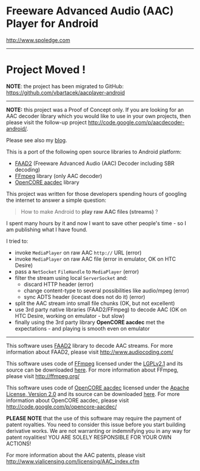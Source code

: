 # Freeware Advanced Audio (AAC) Player for Android #
http://www.spoledge.com


---

# Project Moved ! #
**NOTE**: the project has been migrated to GitHub: https://github.com/vbartacek/aacplayer-android

---


**NOTE:** this project was a Proof of Concept only. If you are looking for an AAC decoder library which you would like to use in your own projects, then please visit the follow-up project http://code.google.com/p/aacdecoder-android/.

Please see also my [blog](http://vaclavb.blogspot.com/2010/06/raw-aac-player-for-android.html).

This is a port of the following open source libraries to Android platform:
  * [FAAD2](http://www.audiocoding.com/) (Freeware Advanced Audio (AAC) Decoder including SBR decoding)
  * [FFmpeg](http://ffmpeg.org) library (only AAC decoder)
  * [OpenCORE aacdec](http://code.google.com/p/opencore-aacdec/) library

This project was written for those developers spending hours of googling the internet to answer a simple question:
> How to make Android to **play raw AAC files (streams)** ?

I spent many hours by it and now I want to save other people's time - so I am publishing what I have found.

I tried to:
  * invoke `MediaPlayer` on raw AAC `http://` URL (error)
  * invoke `MediaPlayer` on raw AAC file (error in emulator, OK on HTC Desire)
  * pass a `NetSocket` `FileHandle` to `MediaPlayer` (error)
  * filter the stream using local `ServerSocket` and:
    * discard HTTP header (error)
    * change content-type to several possibilities like audio/mpeg (error)
    * sync ADTS header (icecast does not do it) (error)
  * split the AAC stream into small file chunks (OK, but not excellent)
  * use 3rd party native libraries (FAAD2/FFmpeg) to decode AAC (OK on HTC Desire, working on emulator - but slow)
  * finally using the 3rd party library **OpenCORE aacdec** met the expectations - and playing is smooth even on emulator


---

This software uses [FAAD2](http://www.audiocoding.com/) library to decode AAC streams.
For more information about FAAD2, please visit http://www.audiocoding.com/

This software uses code of [FFmpeg](http://ffmpeg.org) licensed under the [LGPLv2.1](http://www.gnu.org/licenses/old-licenses/lgpl-2.1.html) and its source can be downloaded [here](http://code.google.com/p/aacplayer-android/downloads/list).
For more information about FFmpeg, please visit http://ffmpeg.org/

This software uses code of [OpenCORE aacdec](http://code.google.com/p/opencore-aacdec/) licensed under the [Apache License, Version 2.0](http://www.apache.org/licenses/) and its source can be downloaded [here](http://code.google.com/p/aacplayer-android/downloads/list).
For more information about OpenCORE aacdec, please visit http://code.google.com/p/opencore-aacdec/


**PLEASE NOTE**
that the use of this software may require the payment of
patent royalties. You need to consider this issue before you start
building derivative works. We are not warranting or indemnifying you in
any way for patent royalities! YOU ARE SOLELY RESPONSIBLE FOR YOUR OWN
ACTIONS!

For more information about the AAC patents, please visit
http://www.vialicensing.com/licensing/AAC_index.cfm
